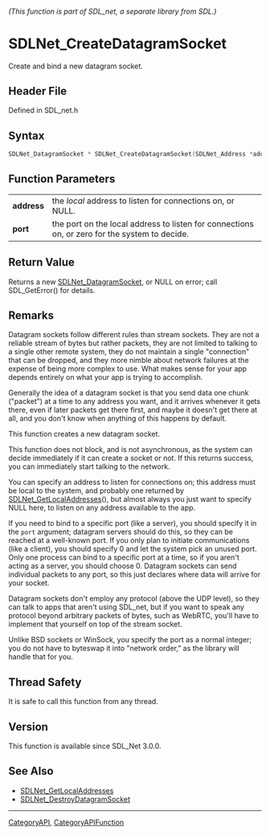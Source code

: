 ###### (This function is part of SDL_net, a separate library from SDL.)
# SDLNet_CreateDatagramSocket

Create and bind a new datagram socket.

## Header File

Defined in SDL_net.h

## Syntax

```c
SDLNet_DatagramSocket * SDLNet_CreateDatagramSocket(SDLNet_Address *addr, Uint16 port);

```

## Function Parameters

|                 |                                                                                               |
| --------------- | --------------------------------------------------------------------------------------------- |
| **address**     | the _local_ address to listen for connections on, or NULL.                                    |
| **port**        | the port on the local address to listen for connections on, or zero for the system to decide. |

## Return Value

Returns a new [SDLNet_DatagramSocket](SDLNet_DatagramSocket), or NULL on
error; call SDL_GetError() for details.

## Remarks

Datagram sockets follow different rules than stream sockets. They are not a
reliable stream of bytes but rather packets, they are not limited to
talking to a single other remote system, they do not maintain a single
"connection" that can be dropped, and they more nimble about network
failures at the expense of being more complex to use. What makes sense for
your app depends entirely on what your app is trying to accomplish.

Generally the idea of a datagram socket is that you send data one chunk
("packet") at a time to any address you want, and it arrives whenever it
gets there, even if later packets get there first, and maybe it doesn't get
there at all, and you don't know when anything of this happens by default.

This function creates a new datagram socket.

This function does not block, and is not asynchronous, as the system can
decide immediately if it can create a socket or not. If this returns
success, you can immediately start talking to the network.

You can specify an address to listen for connections on; this address must
be local to the system, and probably one returned by
[SDLNet_GetLocalAddresses](SDLNet_GetLocalAddresses)(), but almost always
you just want to specify NULL here, to listen on any address available to
the app.

If you need to bind to a specific port (like a server), you should specify
it in the `port` argument; datagram servers should do this, so they can be
reached at a well-known port. If you only plan to initiate communications
(like a client), you should specify 0 and let the system pick an unused
port. Only one process can bind to a specific port at a time, so if you
aren't acting as a server, you should choose 0. Datagram sockets can send
individual packets to any port, so this just declares where data will
arrive for your socket.

Datagram sockets don't employ any protocol (above the UDP level), so they
can talk to apps that aren't using SDL_net, but if you want to speak any
protocol beyond arbitrary packets of bytes, such as WebRTC, you'll have to
implement that yourself on top of the stream socket.

Unlike BSD sockets or WinSock, you specify the port as a normal integer;
you do not have to byteswap it into "network order," as the library will
handle that for you.

## Thread Safety

It is safe to call this function from any thread.

## Version

This function is available since SDL_Net 3.0.0.

## See Also

- [SDLNet_GetLocalAddresses](SDLNet_GetLocalAddresses)
- [SDLNet_DestroyDatagramSocket](SDLNet_DestroyDatagramSocket)

----
[CategoryAPI](CategoryAPI), [CategoryAPIFunction](CategoryAPIFunction)

